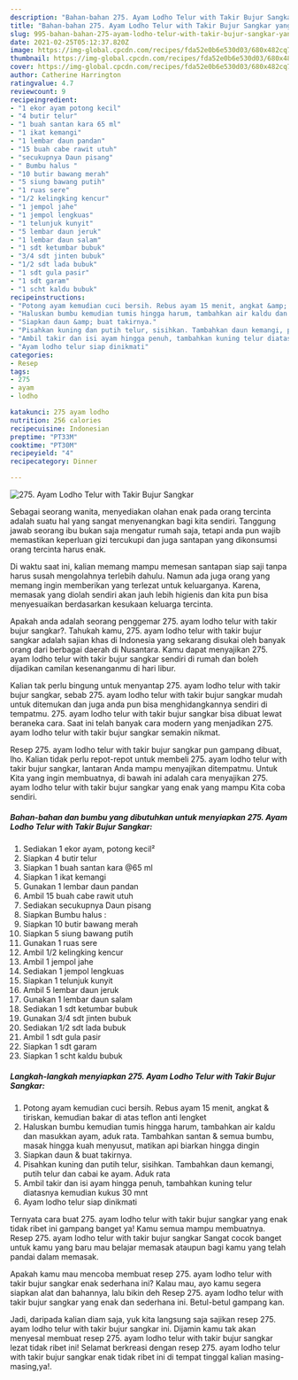 ```yaml
---
description: "Bahan-bahan 275. Ayam Lodho Telur with Takir Bujur Sangkar yang enak dan Mudah Dibuat"
title: "Bahan-bahan 275. Ayam Lodho Telur with Takir Bujur Sangkar yang enak dan Mudah Dibuat"
slug: 995-bahan-bahan-275-ayam-lodho-telur-with-takir-bujur-sangkar-yang-enak-dan-mudah-dibuat
date: 2021-02-25T05:12:37.820Z
image: https://img-global.cpcdn.com/recipes/fda52e0b6e530d03/680x482cq70/275-ayam-lodho-telur-with-takir-bujur-sangkar-foto-resep-utama.jpg
thumbnail: https://img-global.cpcdn.com/recipes/fda52e0b6e530d03/680x482cq70/275-ayam-lodho-telur-with-takir-bujur-sangkar-foto-resep-utama.jpg
cover: https://img-global.cpcdn.com/recipes/fda52e0b6e530d03/680x482cq70/275-ayam-lodho-telur-with-takir-bujur-sangkar-foto-resep-utama.jpg
author: Catherine Harrington
ratingvalue: 4.7
reviewcount: 9
recipeingredient:
- "1 ekor ayam potong kecil"
- "4 butir telur"
- "1 buah santan kara 65 ml"
- "1 ikat kemangi"
- "1 lembar daun pandan"
- "15 buah cabe rawit utuh"
- "secukupnya Daun pisang"
- " Bumbu halus "
- "10 butir bawang merah"
- "5 siung bawang putih"
- "1 ruas sere"
- "1/2 kelingking kencur"
- "1 jempol jahe"
- "1 jempol lengkuas"
- "1 telunjuk kunyit"
- "5 lembar daun jeruk"
- "1 lembar daun salam"
- "1 sdt ketumbar bubuk"
- "3/4 sdt jinten bubuk"
- "1/2 sdt lada bubuk"
- "1 sdt gula pasir"
- "1 sdt garam"
- "1 scht kaldu bubuk"
recipeinstructions:
- "Potong ayam kemudian cuci bersih. Rebus ayam 15 menit, angkat &amp; tiriskan, kemudian bakar di atas teflon anti lengket"
- "Haluskan bumbu kemudian tumis hingga harum, tambahkan air kaldu dan masukkan ayam, aduk rata. Tambahkan santan &amp; semua bumbu, masak hingga kuah menyusut, matikan api biarkan hingga dingin"
- "Siapkan daun &amp; buat takirnya."
- "Pisahkan kuning dan putih telur, sisihkan. Tambahkan daun kemangi, putih telur dan cabai ke ayam. Aduk rata"
- "Ambil takir dan isi ayam hingga penuh, tambahkan kuning telur diatasnya kemudian kukus 30 mnt"
- "Ayam lodho telur siap dinikmati"
categories:
- Resep
tags:
- 275
- ayam
- lodho

katakunci: 275 ayam lodho 
nutrition: 256 calories
recipecuisine: Indonesian
preptime: "PT33M"
cooktime: "PT30M"
recipeyield: "4"
recipecategory: Dinner

---
```



![275. Ayam Lodho Telur with Takir Bujur Sangkar](https://img-global.cpcdn.com/recipes/fda52e0b6e530d03/680x482cq70/275-ayam-lodho-telur-with-takir-bujur-sangkar-foto-resep-utama.jpg)

Sebagai seorang wanita, menyediakan olahan enak pada orang tercinta adalah suatu hal yang sangat menyenangkan bagi kita sendiri. Tanggung jawab seorang ibu bukan saja mengatur rumah saja, tetapi anda pun wajib memastikan keperluan gizi tercukupi dan juga santapan yang dikonsumsi orang tercinta harus enak.

Di waktu  saat ini, kalian memang mampu memesan santapan siap saji tanpa harus susah mengolahnya terlebih dahulu. Namun ada juga orang yang memang ingin memberikan yang terlezat untuk keluarganya. Karena, memasak yang diolah sendiri akan jauh lebih higienis dan kita pun bisa menyesuaikan berdasarkan kesukaan keluarga tercinta. 



Apakah anda adalah seorang penggemar 275. ayam lodho telur with takir bujur sangkar?. Tahukah kamu, 275. ayam lodho telur with takir bujur sangkar adalah sajian khas di Indonesia yang sekarang disukai oleh banyak orang dari berbagai daerah di Nusantara. Kamu dapat menyajikan 275. ayam lodho telur with takir bujur sangkar sendiri di rumah dan boleh dijadikan camilan kesenanganmu di hari libur.

Kalian tak perlu bingung untuk menyantap 275. ayam lodho telur with takir bujur sangkar, sebab 275. ayam lodho telur with takir bujur sangkar mudah untuk ditemukan dan juga anda pun bisa menghidangkannya sendiri di tempatmu. 275. ayam lodho telur with takir bujur sangkar bisa dibuat lewat beraneka cara. Saat ini telah banyak cara modern yang menjadikan 275. ayam lodho telur with takir bujur sangkar semakin nikmat.

Resep 275. ayam lodho telur with takir bujur sangkar pun gampang dibuat, lho. Kalian tidak perlu repot-repot untuk membeli 275. ayam lodho telur with takir bujur sangkar, lantaran Anda mampu menyajikan ditempatmu. Untuk Kita yang ingin membuatnya, di bawah ini adalah cara menyajikan 275. ayam lodho telur with takir bujur sangkar yang enak yang mampu Kita coba sendiri.

<!--inarticleads1-->

##### Bahan-bahan dan bumbu yang dibutuhkan untuk menyiapkan 275. Ayam Lodho Telur with Takir Bujur Sangkar:

1. Sediakan 1 ekor ayam, potong kecil²
1. Siapkan 4 butir telur
1. Siapkan 1 buah santan kara @65 ml
1. Siapkan 1 ikat kemangi
1. Gunakan 1 lembar daun pandan
1. Ambil 15 buah cabe rawit utuh
1. Sediakan secukupnya Daun pisang
1. Siapkan  Bumbu halus :
1. Siapkan 10 butir bawang merah
1. Siapkan 5 siung bawang putih
1. Gunakan 1 ruas sere
1. Ambil 1/2 kelingking kencur
1. Ambil 1 jempol jahe
1. Sediakan 1 jempol lengkuas
1. Siapkan 1 telunjuk kunyit
1. Ambil 5 lembar daun jeruk
1. Gunakan 1 lembar daun salam
1. Sediakan 1 sdt ketumbar bubuk
1. Gunakan 3/4 sdt jinten bubuk
1. Sediakan 1/2 sdt lada bubuk
1. Ambil 1 sdt gula pasir
1. Siapkan 1 sdt garam
1. Siapkan 1 scht kaldu bubuk




<!--inarticleads2-->

##### Langkah-langkah menyiapkan 275. Ayam Lodho Telur with Takir Bujur Sangkar:

1. Potong ayam kemudian cuci bersih. Rebus ayam 15 menit, angkat &amp; tiriskan, kemudian bakar di atas teflon anti lengket
1. Haluskan bumbu kemudian tumis hingga harum, tambahkan air kaldu dan masukkan ayam, aduk rata. Tambahkan santan &amp; semua bumbu, masak hingga kuah menyusut, matikan api biarkan hingga dingin
1. Siapkan daun &amp; buat takirnya.
1. Pisahkan kuning dan putih telur, sisihkan. Tambahkan daun kemangi, putih telur dan cabai ke ayam. Aduk rata
1. Ambil takir dan isi ayam hingga penuh, tambahkan kuning telur diatasnya kemudian kukus 30 mnt
1. Ayam lodho telur siap dinikmati




Ternyata cara buat 275. ayam lodho telur with takir bujur sangkar yang enak tidak ribet ini gampang banget ya! Kamu semua mampu membuatnya. Resep 275. ayam lodho telur with takir bujur sangkar Sangat cocok banget untuk kamu yang baru mau belajar memasak ataupun bagi kamu yang telah pandai dalam memasak.

Apakah kamu mau mencoba membuat resep 275. ayam lodho telur with takir bujur sangkar enak sederhana ini? Kalau mau, ayo kamu segera siapkan alat dan bahannya, lalu bikin deh Resep 275. ayam lodho telur with takir bujur sangkar yang enak dan sederhana ini. Betul-betul gampang kan. 

Jadi, daripada kalian diam saja, yuk kita langsung saja sajikan resep 275. ayam lodho telur with takir bujur sangkar ini. Dijamin kamu tak akan menyesal membuat resep 275. ayam lodho telur with takir bujur sangkar lezat tidak ribet ini! Selamat berkreasi dengan resep 275. ayam lodho telur with takir bujur sangkar enak tidak ribet ini di tempat tinggal kalian masing-masing,ya!.

